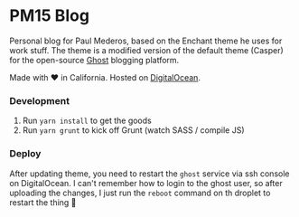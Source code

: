 # PM15 Blog

Personal blog for Paul Mederos, based on the Enchant theme he uses for work stuff.
The theme is a modified version of the default theme (Casper) for the open-source [Ghost](http://github.com/tryghost/ghost/) blogging platform.

Made with ❤️ in California. Hosted on [DigitalOcean](https://www.digitalocean.com/).

### Development

1. Run `yarn install` to get the goods
2. Run `yarn grunt` to kick off Grunt (watch SASS / compile JS)

### Deploy

After updating theme, you need to restart the `ghost` service via ssh console on DigitalOcean. I can't remember how to login to the ghost user, so after uploading the changes, I just run the `reboot` command on th droplet to restart the thing :shrug:
